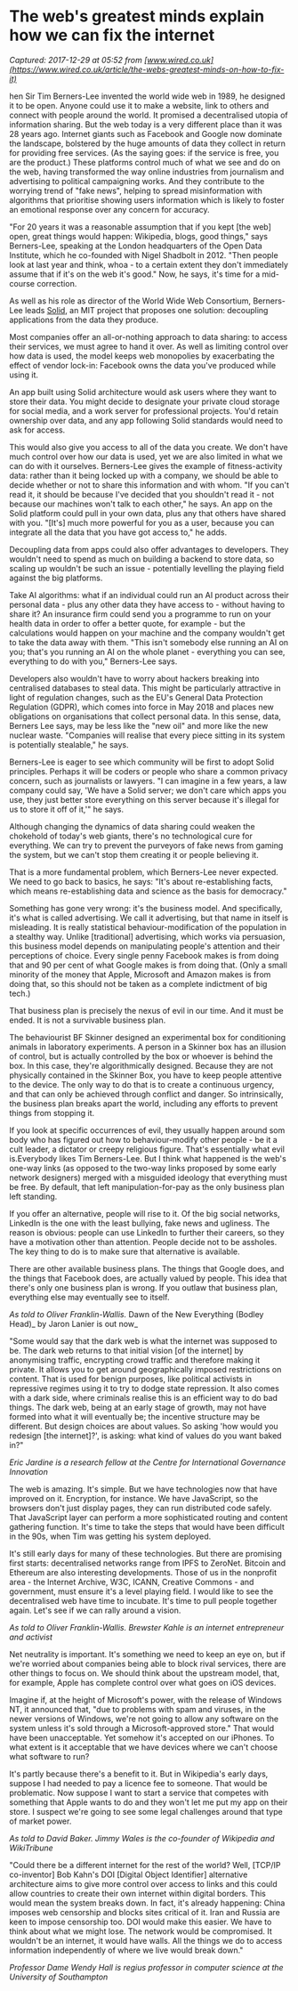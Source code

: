 # The web's greatest minds explain how we can fix the internet

_Captured: 2017-12-29 at 05:52 from [www.wired.co.uk](https://www.wired.co.uk/article/the-webs-greatest-minds-on-how-to-fix-it)_

hen Sir Tim Berners-Lee invented the world wide web in 1989, he designed it to be open. Anyone could use it to make a website, link to others and connect with people around the world. It promised a decentralised utopia of information sharing. But the web today is a very different place than it was 28 years ago. Internet giants such as Facebook and Google now dominate the landscape, bolstered by the huge amounts of data they collect in return for providing free services. (As the saying goes: if the service is free, you are the product.) These platforms control much of what we see and do on the web, having transformed the way online industries from journalism and advertising to political campaigning works. And they contribute to the worrying trend of "fake news", helping to spread misinformation with algorithms that prioritise showing users information which is likely to foster an emotional response over any concern for accuracy.

"For 20 years it was a reasonable assumption that if you kept [the web] open, great things would happen: Wikipedia, blogs, good things," says Berners-Lee, speaking at the London headquarters of the Open Data Institute, which he co-founded with Nigel Shadbolt in 2012. "Then people look at last year and think, whoa - to a certain extent they don't immediately assume that if it's on the web it's good." Now, he says, it's time for a mid-course correction.

As well as his role as director of the World Wide Web Consortium, Berners-Lee leads [Solid](https://solid.mit.edu/), an MIT project that proposes one solution: decoupling applications from the data they produce.

Most companies offer an all-or-nothing approach to data sharing: to access their services, we must agree to hand it over. As well as limiting control over how data is used, the model keeps web monopolies by exacerbating the effect of vendor lock-in: Facebook owns the data you've produced while using it.

An app built using Solid architecture would ask users where they want to store their data. You might decide to designate your private cloud storage for social media, and a work server for professional projects. You'd retain ownership over data, and any app following Solid standards would need to ask for access.

This would also give you access to all of the data you create. We don't have much control over how our data is used, yet we are also limited in what we can do with it ourselves. Berners-Lee gives the example of fitness-activity data: rather than it being locked up with a company, we should be able to decide whether or not to share this information and with whom. "If you can't read it, it should be because I've decided that you shouldn't read it - not because our machines won't talk to each other," he says. An app on the Solid platform could pull in your own data, plus any that others have shared with you. "[It's] much more powerful for you as a user, because you can integrate all the data that you have got access to," he adds.

Decoupling data from apps could also offer advantages to developers. They wouldn't need to spend as much on building a backend to store data, so scaling up wouldn't be such an issue - potentially levelling the playing field against the big platforms.

Take AI algorithms: what if an individual could run an AI product across their personal data - plus any other data they have access to - without having to share it? An insurance firm could send you a programme to run on your health data in order to offer a better quote, for example - but the calculations would happen on your machine and the company wouldn't get to take the data away with them. "This isn't somebody else running an AI on you; that's you running an AI on the whole planet - everything you can see, everything to do with you," Berners-Lee says.

Developers also wouldn't have to worry about hackers breaking into centralised databases to steal data. This might be particularly attractive in light of regulation changes, such as the EU's General Data Protection Regulation (GDPR), which comes into force in May 2018 and places new obligations on organisations that collect personal data. In this sense, data, Berners Lee says, may be less like the "new oil" and more like the new nuclear waste. "Companies will realise that every piece sitting in its system is potentially stealable," he says.

Berners-Lee is eager to see which community will be first to adopt Solid principles. Perhaps it will be coders or people who share a common privacy concern, such as journalists or lawyers. "I can imagine in a few years, a law company could say, 'We have a Solid server; we don't care which apps you use, they just better store everything on this server because it's illegal for us to store it off of it,'" he says.

Although changing the dynamics of data sharing could weaken the chokehold of today's web giants, there's no technological cure for everything. We can try to prevent the purveyors of fake news from gaming the system, but we can't stop them creating it or people believing it.

That is a more fundamental problem, which Berners-Lee never expected. We need to go back to basics, he says: "It's about re-establishing facts, which means re-establishing data and science as the basis for democracy."

Something has gone very wrong: it's the business model. And specifically, it's what is called advertising. We call it advertising, but that name in itself is misleading. It is really statistical behaviour-modification of the population in a stealthy way. Unlike [traditional] advertising, which works via persuasion, this business model depends on manipulating people's attention and their perceptions of choice. Every single penny Facebook makes is from doing that and 90 per cent of what Google makes is from doing that. (Only a small minority of the money that Apple, Microsoft and Amazon makes is from doing that, so this should not be taken as a complete indictment of big tech.)

That business plan is precisely the nexus of evil in our time. And it must be ended. It is not a survivable business plan.

The behaviourist BF Skinner designed an experimental box for conditioning animals in laboratory experiments. A person in a Skinner box has an illusion of control, but is actually controlled by the box or whoever is behind the box. In this case, they're algorithmically designed. Because they are not physically contained in the Skinner Box, you have to keep people attentive to the device. The only way to do that is to create a continuous urgency, and that can only be achieved through conflict and danger. So intrinsically, the business plan breaks apart the world, including any efforts to prevent things from stopping it.

If you look at specific occurrences of evil, they usually happen around som body who has figured out how to behaviour-modify other people - be it a cult leader, a dictator or creepy religious figure. That's essentially what evil is.Everybody likes Tim Berners-Lee. But I think what happened is the web's one-way links (as opposed to the two-way links proposed by some early network designers) merged with a misguided ideology that everything must be free. By default, that left manipulation-for-pay as the only business plan left standing.

If you offer an alternative, people will rise to it. Of the big social networks, LinkedIn is the one with the least bullying, fake news and ugliness. The reason is obvious: people can use LinkedIn to further their careers, so they have a motivation other than attention. People decide not to be assholes. The key thing to do is to make sure that alternative is available.

There are other available business plans. The things that Google does, and the things that Facebook does, are actually valued by people. This idea that there's only one business plan is wrong. If you outlaw that business plan, everything else may eventually see to itself.

_As told to Oliver Franklin-Wallis._ Dawn of the New Everything (Bodley Head)_ by Jaron Lanier is out now_

"Some would say that the dark web is what the internet was supposed to be. The dark web returns to that initial vision [of the internet] by anonymising traffic, encrypting crowd traffic and therefore making it private. It allows you to get around geographically imposed restrictions on content. That is used for benign purposes, like political activists in repressive regimes using it to try to dodge state repression. It also comes with a dark side, where criminals realise this is an efficient way to do bad things. The dark web, being at an early stage of growth, may not have formed into what it will eventually be; the incentive structure may be different. But design choices are about values. So asking 'how would you redesign [the internet]?', is asking: what kind of values do you want baked in?"

_Eric Jardine is a research fellow at the Centre for International Governance Innovation_

The web is amazing. It's simple. But we have technologies now that have improved on it. Encryption, for instance. We have JavaScript, so the browsers don't just display pages, they can run distributed code safely. That JavaScript layer can perform a more sophisticated routing and content gathering function. It's time to take the steps that would have been difficult in the 90s, when Tim was getting his system deployed.

It's still early days for many of these technologies. But there are promising first starts: decentralised networks range from IPFS to ZeroNet. Bitcoin and Ethereum are also interesting developments. Those of us in the nonprofit area - the Internet Archive, W3C, ICANN, Creative Commons - and government, must ensure it's a level playing field. I would like to see the decentralised web have time to incubate. It's time to pull people together again. Let's see if we can rally around a vision.

_As told to Oliver Franklin-Wallis. Brewster Kahle is an internet entrepreneur and activist_

Net neutrality is important. It's something we need to keep an eye on, but if we're worried about companies being able to block rival services, there are other things to focus on. We should think about the upstream model, that, for example, Apple has complete control over what goes on iOS devices.

Imagine if, at the height of Microsoft's power, with the release of Windows NT, it announced that, "due to problems with spam and viruses, in the newer versions of Windows, we're not going to allow any software on the system unless it's sold through a Microsoft-approved store." That would have been unacceptable. Yet somehow it's accepted on our iPhones. To what extent is it acceptable that we have devices where we can't choose what software to run?

It's partly because there's a benefit to it. But in Wikipedia's early days, suppose I had needed to pay a licence fee to someone. That would be problematic. Now suppose I want to start a service that competes with something that Apple wants to do and they won't let me put my app on their store. I suspect we're going to see some legal challenges around that type of market power.

_As told to David Baker. Jimmy Wales is the co-founder of Wikipedia and WikiTribune_

"Could there be a different internet for the rest of the world? Well, [TCP/IP co-inventor] Bob Kahn's DOI [Digital Object Identifier] alternative architecture aims to give more control over access to links and this could allow countries to create their own internet within digital borders. This would mean the system breaks down. In fact, it's already happening: China imposes web censorship and blocks sites critical of it. Iran and Russia are keen to impose censorship too. DOI would make this easier. We have to think about what we might lose. The network would be compromised. It wouldn't be an internet, it would have walls. All the things we do to access information independently of where we live would break down."

_Professor Dame Wendy Hall is regius professor in computer science at the University of Southampton_
